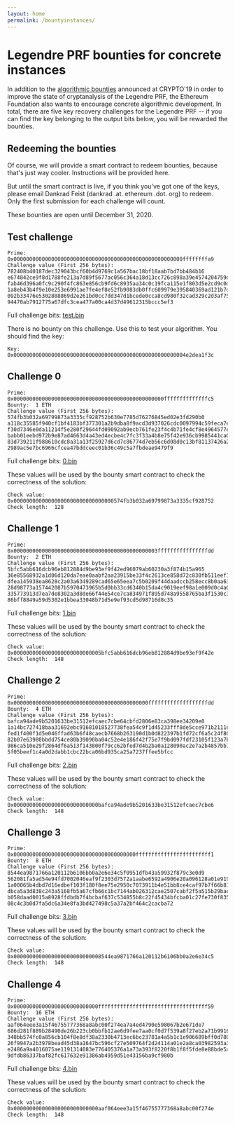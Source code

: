 ```yaml
---
layout: home
permalink: /bountyinstances/
---
```


# Legendre PRF bounties for concrete instances

In addition to the [algorithmic bounties](bounties) announced at CRYPTO'19 in order to improve the state of cryptanalysis of the Legendre PRF, the Ethereum Foundation also wants to encourage concrete algorithmic development. In total, there are five key recovery challenges for the Legendre PRF -- if you can find the key belonging to the output bits below, you will be rewarded the bounties.

## Redeeming the bounties

Of course, we will provide a smart contract to redeem bounties, because that's just way cooler. Instructions will be provided here.

But until the smart contract is live, if you think you've got one of the keys, please email Dankrad Feist (dankrad .at. ethereum .dot. org) to redeem. Only the first submission for each challenge will count.

These bounties are open until December 31, 2020.

## Test challenge

```
Prime:  0x000000000000000000000000000000000000000000000000000000ffffffffa9  
Challenge value (First 256 bytes):  782408b40187dec329043bcf60b4d9769c1a567bac18bf18aab7bd7bb484b16
e674842ce9f8d1788fe213a7d89f5677ac056c364a18d13cc726c898a39e4574204759df225b755faf4c23f797cd78495b2
fab46d396a0fc9c290f4fc863e856cb9fd6c8935aa34c0c19fca115e1f803d5e2cd9c0d9dcace708c1d9d956f4ce780b67b
1a8eb43b4f9e10e253e6991ae7fe4ef8e52fb9083db0ffc609979e395840369ad121b7db0b5b5ec134254a52947acfcb22a
092b33476e5302888869d2e261bd0cc7dd347d1bcede0cca8cd980f32cad329c2d3af752ca5b2f1c8ff0ddab0526ff55a45
94470ab7912775a67dfc3cea477a00ca4d37d49612315bccc5ef3  
```
Full challenge bits: [test.bin](instances/test.bin)

There is no bounty on this challenge. Use this to test your algorithm. You should find the key:  
```
Key:  0x0000000000000000000000000000000000000000000000000000004e2dea1f3c
```

## Challenge 0

```
Prime:  0x000000000000000000000000000000000000000000000000ffffffffffffffc5  
Bounty:  1 ETH  
Challenge value (First 256 bytes):  574fb3b032a69799873a3335cf928752b630e7785d76276845ed02e3fd290b0
a118c35585f940cf1bf4183bf377301a2b9dba8f9acd3d937026cdc0097994c59feca7e0926f91a0eb64c29391b5a7e1cfd
f30d7346e0da11214f5e280f29644fd09092ab9ecb761fe23f4c4b71fe4cf8e4964577ed41a2a71edb3229d196ce7bafc81
babb01eebd972b9e87ad4663d4a43ed4ecbe4c7fc3f33a4b8e75f42e936cb9985441ca0bc5fee50793ccfdddbbc56e06f9b
83d739211f988610cdc8a31a13f25927d6cd7c86774d7eb56c6d08d0c13bf81137426a20ca6dd4e2a4de3340c476c537b17
2989ac5e7bc6966cfcea47bddceec01b36c49c5a7fbdeae9479f9  
```
Full challenge bits: [0.bin](instances/0.bin)

These values will be used by the bounty smart contract to check the correctness of the solution:  
```
Check value:  0x00000000000000000000000000000000574fb3b032a69799873a3335cf928752  
Check length:  128  
```

## Challenge 1

```
Prime:  0x0000000000000000000000000000000000000000000003ffffffffffffffffdd  
Bounty:  2 ETH  
Challenge value (First 256 bytes):  5bfc5abb616dcb96eb812884d9be93ef9f42ed96079ab60230a3f874b15a965
36e85568932a1d06d120da7eae0aabf2aa23915be33f4c2613ce858d72c830fb511eef1dd6d08dc1323d96d9a6e938bc870
dfea145938ea8628c2a03a6349289cad65e65eea7c5b0209f44daadccb258ecc8b0aa638c8f0020f53a011f8bb0cb374099
28d98773a157442087b5970473965b5d0bb33cd6340b15da4c9019eef98a1e009d0c4a0924013e33b648edacc4d3cd0077d
335773913d7ea7de8302a3d8de66f44e54ce7ca834971f895d748a9558765ba3f1530c3f47af8979a5d33f61ff8289ea3bc
86bff8849a59d5302e1bbea33048b71d5e9ef93cd5d98716d8c35  
```
Full challenge bits: [1.bin](instances/1.bin)

These values will be used by the bounty smart contract to check the correctness of the solution:  
```
Check value:  0x0000000000000000000000000005bfc5abb616dcb96eb812884d9be93ef9f42e  
Check length:  148  
```

## Challenge 2

```
Prime:  0x0000000000000000000000000000000000000000000fffffffffffffffffffdd  
Bounty:  4 ETH  
Challenge value (First 256 bytes):  bafca94ade9b5201633be31512efcaec7cbe64cbfd2806e83ca398ee34209e0
1a14bc727418baa31692ebc91681018527738fea54c9f1d45233fff8de5cce971b2111e012374f10ee3fbca4e276313ba8f
fed1f400f1d5e046ffad63b6f48caecb7668b263190d1b0d822397b1fd72cf6a5c24f80af7254240bb432a6bb518588950e
82b07e63980bbdd754ce80b39090ba04c52e4e186f42f75e7f9bd097fdf23105f123a7b95101dd053e66d84a2ddbc939815
986ca510e29f2864df6a513f143800f79cc62bfed7d4b2ba0a128090ac2e7a2b4857bb703cd425f941d8e47c80ef243a770
5f05beef1c4a0d2dabb1cbc22bca06bd935ca25a7237ffee5bfcc  
```
Full challenge bits: [2.bin](instances/2.bin)

These values will be used by the bounty smart contract to check the correctness of the solution:  
```
Check value:  0x000000000000000000000000000bafca94ade9b5201633be31512efcaec7cbe6  
Check length:  148  
```

## Challenge 3

```
Prime:  0x000000000000000000000000000000000000000ffffffffffffffffffffffff1  
Bounty:  8 ETH  
Challenge value (First 256 bytes):  8544ea9871766a120112b6106bb0a2e6e34c5f0951dfb43a59932f879c3e0d9
562081fa5ad54e94fd7002046eaf9f2303d7572a1aabe6592a4906e20a096128a01e919fff32afd2a1979deb5153f5a7910
1a00065b4dbd7d16edbef103f180f8ee75e2950c7073911b4e51bb8ce4caf97b7f66b81d816c08b71a34015a097a5933ec7
dbca5a3d838c243a5168fb5a67cfb66c1bc7144ab026312cae2507cabf2f5a515b29bace620e38586de37e1985cabe8edff
b058daad0015a8928ffdbdb7f4bcbaf637c534855b8c22f45434bfcba01c27fe730f835cca95af3094b6f97e58e53680f20
08c4c3b0d7fa5dc6a34e8fa3bd427498c5a37a2bf464c2cacba72  
```
Full challenge bits: [3.bin](instances/3.bin)

These values will be used by the bounty smart contract to check the correctness of the solution:  
```
Check value:  0x0000000000000000000000000008544ea9871766a120112b6106bb0a2e6e34c5  
Check length:  148  
```

## Challenge 4

```
Prime:  0x000000000000000000000000000fffffffffffffffffffffffffffffffffff59  
Bounty:  16 ETH  
Challenge value (First 256 bytes):  aaf064eee3a15f46755777368a8abc00f274ea7a4ed4790e598067b2e671de7
686d281f889b28490de26b223cb0bbfb12ae6d9fee7aa0cf0d7f539a8f27eb2a71b991621f351f02ba0815e11e915655e4f
348bb574fc0a856cb104f8e8df38a2330b4713ec6bc23781a4a5b1c1e906689bff0d78068b5250208cdf76b589c03a0d557
26f9947a2b3978bead45d38a1647bc596cf27e509764f2d24114a01e2a8ca03982593a32eda0deafaeb6306ab00c78e6319
e2486a9a4016075ae1191314083e776405376a1a73a393f8220f8b1f8f5fde8e88bde5a312429a228e57fe96f036888167b
9dfdb86337baf82fc617632e91386ab4959d51e43156ba9cf980b  
```
Full challenge bits: [4.bin](instances/4.bin)

These values will be used by the bounty smart contract to check the correctness of the solution:  
```
Check value:  0x000000000000000000000000000aaf064eee3a15f46755777368a8abc00f274e  
Check length:  148  
```